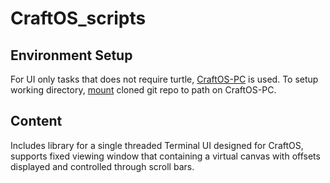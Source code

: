 # CraftOS_scripts
## Environment Setup
For UI only tasks that does not require turtle, [CraftOS-PC](https://www.craftos-pc.cc/) is used. To setup working directory, [mount](https://www.craftos-pc.cc/docs/mounter) cloned git repo to path on CraftOS-PC.
## Content
Includes library for a single threaded Terminal UI designed for CraftOS, supports fixed viewing window that containing a virtual canvas with offsets displayed and controlled through scroll bars.
